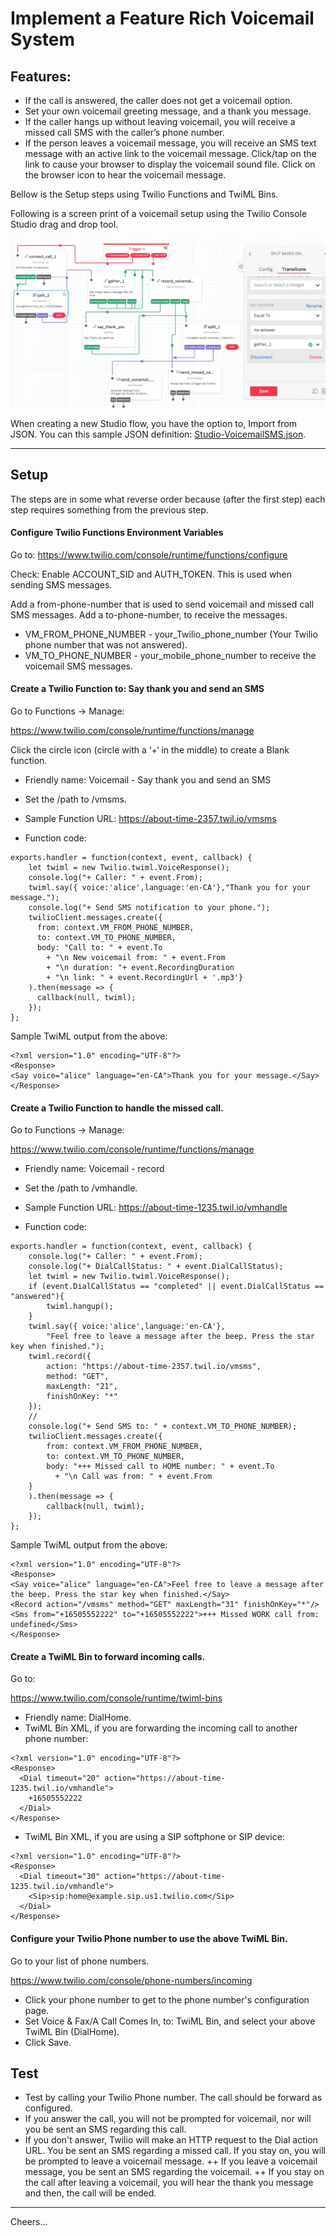 # Implement a Feature Rich Voicemail System

## Features:

+ If the call is answered, the caller does not get a voicemail option.
+ Set your own voicemail greeting message, and a thank you message.
+ If the caller hangs up without leaving voicemail, you will receive a missed call SMS with the caller’s phone number.
+ If the person leaves a voicemail message, you will receive an SMS text message with an active link to the voicemail message. Click/tap on the link to cause your browser to display the voicemail sound file. Click on the browser icon to hear the voicemail message.

Bellow is the Setup steps using Twilio Functions and TwiML Bins.

Following is a screen print of a voicemail setup using the Twilio Console Studio drag and drop tool.

<img width="600px"  src="Studio-VoicemailSMS.jpg"/>


When creating a new Studio flow, you have the option to, Import from JSON.
You can this sample JSON definition:
[Studio-VoicemailSMS.json](Studio-VoicemailSMS.json).

--------------------------------------------------------------------------------
## Setup

The steps are in some what reverse order because (after the first step) each step requires something from the previous step.

#### Configure Twilio Functions Environment Variables

Go to: https://www.twilio.com/console/runtime/functions/configure

Check: Enable ACCOUNT_SID and AUTH_TOKEN. This is used when sending SMS messages.

Add a from-phone-number that is used to send voicemail and missed call SMS messages.
Add a to-phone-number, to receive the messages.

+ VM_FROM_PHONE_NUMBER - your_Twilio_phone_number (Your Twilio phone number that was not answered).
+ VM_TO_PHONE_NUMBER - your_mobile_phone_number to receive the voicemail SMS messages.

#### Create a Twilio Function to: Say thank you and send an SMS

Go to Functions → Manage:

https://www.twilio.com/console/runtime/functions/manage

Click the circle icon (circle with a ‘+‘ in the middle) to create a Blank function.

+ Friendly name: Voicemail - Say thank you and send an SMS
+ Set the /path to /vmsms.
+ Sample Function URL:
https://about-time-2357.twil.io/vmsms

+ Function code:
````
exports.handler = function(context, event, callback) {
    let twiml = new Twilio.twiml.VoiceResponse();
    console.log("+ Caller: " + event.From);
    twiml.say({ voice:'alice',language:'en-CA'},"Thank you for your message.");
    console.log("+ Send SMS notification to your phone.");
    twilioClient.messages.create({
      from: context.VM_FROM_PHONE_NUMBER,
      to: context.VM_TO_PHONE_NUMBER,
      body: "Call to: " + event.To
        + "\n New voicemail from: " + event.From
        + "\n duration: "+ event.RecordingDuration
        + "\n link: " + event.RecordingUrl + '.mp3'}
    ).then(message => {
      callback(null, twiml);
   	});
};
````

Sample TwiML output from the above:
````
<?xml version="1.0" encoding="UTF-8"?>
<Response>
<Say voice="alice" language="en-CA">Thank you for your message.</Say>
</Response>
````

#### Create a Twilio Function to handle the missed call.

Go to Functions → Manage:

https://www.twilio.com/console/runtime/functions/manage

+ Friendly name: Voicemail - record
+ Set the /path to /vmhandle.
+ Sample Function URL:
https://about-time-1235.twil.io/vmhandle

+ Function code:
````
exports.handler = function(context, event, callback) {
    console.log("+ Caller: " + event.From);
    console.log("+ DialCallStatus: " + event.DialCallStatus);
    let twiml = new Twilio.twiml.VoiceResponse();
    if (event.DialCallStatus == "completed" || event.DialCallStatus == "answered"){
        twiml.hangup();
    }
    twiml.say({ voice:'alice',language:'en-CA'},
        "Feel free to leave a message after the beep. Press the star key when finished.");
    twiml.record({
        action: "https://about-time-2357.twil.io/vmsms",
        method: "GET",
        maxLength: "21",
        finishOnKey: "*"
    });
    //
    console.log("+ Send SMS to: " + context.VM_TO_PHONE_NUMBER);
    twilioClient.messages.create({
        from: context.VM_FROM_PHONE_NUMBER,
        to: context.VM_TO_PHONE_NUMBER,
        body: "+++ Missed call to HOME number: " + event.To
          + "\n Call was from: " + event.From
    }
    ).then(message => {
        callback(null, twiml);
    });
};
````
Sample TwiML output from the above:
````
<?xml version="1.0" encoding="UTF-8"?>
<Response>
<Say voice="alice" language="en-CA">Feel free to leave a message after the beep. Press the star key when finished.</Say>
<Record action="/vmsms" method="GET" maxLength="31" finishOnKey="*"/>
<Sms from="+16505552222" to="+16505552222">+++ Missed WORK call from: undefined</Sms>
</Response>
````

#### Create a TwiML Bin to forward incoming calls.

Go to:

https://www.twilio.com/console/runtime/twiml-bins

+ Friendly name: DialHome.
+ TwiML Bin XML, if you are forwarding the incoming call to another phone number:
````
<?xml version="1.0" encoding="UTF-8"?>
<Response>
  <Dial timeout="20" action="https://about-time-1235.twil.io/vmhandle">
    +16505552222
  </Dial>
</Response>
````
+ TwiML Bin XML, if you are using a SIP softphone or SIP device:
````
<?xml version="1.0" encoding="UTF-8"?>
<Response>
  <Dial timeout="30" action="https://about-time-1235.twil.io/vmhandle">
    <Sip>sip:home@example.sip.us1.twilio.com</Sip>
  </Dial>
</Response>
````
#### Configure your Twilio Phone number to use the above TwiML Bin.

Go to your list of phone numbers.

https://www.twilio.com/console/phone-numbers/incoming

+ Click your phone number to get to the phone number's configuration page.
+ Set Voice & Fax/A Call Comes In, to: TwiML Bin, and select your above TwiML Bin (DialHome).
+ Click Save.

## Test

+ Test by calling your Twilio Phone number. The call should be forward as configured.
+ If you answer the call, you will not be prompted for voicemail, nor will you be sent an SMS regarding this call.
+ If you don't answer,
Twilio will make an HTTP request to the Dial action URL.
You be sent an SMS regarding a missed call. If you stay on, you will be prompted to leave a voicemail message.
++ If you leave a voicemail message, you be sent an SMS regarding the voicemail.
++ If you stay on the call after leaving a voicemail, you will hear the thank you message and then, the call will be ended.

--------------------------------------------------------------------------------

Cheers...
